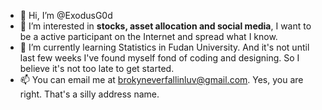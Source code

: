 - 👋 Hi, I’m @ExodusG0d
- 👀 I’m interested in **stocks, asset allocation and social media**, I want to be a active participant on the Internet and spread what I know. 
- 🌱 I’m currently learning Statistics in Fudan University. And it's not until last few weeks I've found myself fond of coding and designing. So I believe it's not too late to get started.
- 📫 You can email me at brokyneverfallinluv@gmail.com. Yes, you are right. That's a silly address name.

<!---
ExodusG0d/ExodusG0d is a ✨ special ✨ repository because its `README.md` (this file) appears on your GitHub profile.
You can click the Preview link to take a look at your changes.
--->
